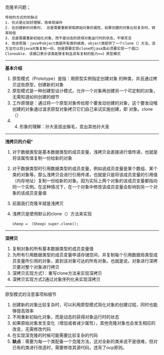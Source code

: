 克隆羊问题；

```
传统的方式的优缺点
1. 优点是比较好理解，简单易操作
2. 在创建新的对象时， 总是需要重新获取原始对象的属性，如果创建的对象比较复杂时，效率较低
3. 总是需要重新初始化对象，而不是动态的获得对象运行时的状态，不够灵活
4. 改进思路：java中object类是所有类的根类，object类提供了一个clone（）方法，该方法可以将java对象复制一份，但是需要实现clone的java类必须要实现一个借口Cloneable. 该接口表示该类能够复制且具有复制的能力==》原型模式
```

---

**基本介绍**

1. 原型模式（Prototype）是指：用原型实例指定创建对象 的种类，并且通过拷贝这些原型，创建新的对象
2. 原型模式是一种创建型设计模式，允许一个对象再创建另一个可定制的对象，无需知道如何创建的细节
3. 工作原理是：通过将一个原型对象传给那个要发动创建的对象，这个要发动哦创建的对象通过请求原型对象拷贝它们自己来试实施创建，即 对象。clone（）
4. 4. 形象的理解：孙大圣拔出猴毛，变出其他孙大圣

---

**浅拷贝的介绍***

1. 对于数据类型是基本数据类型的成员变量，浅拷贝会直接进行值传递，也就是将该属性值复制一份给新的对象 

2. 对于数据类型时引用数据类型的成员变量，例如说成员变量是某个数组、某个类的对象等，那么浅拷贝会进行引用传递，也就是只是将该成员变量的引用值（内存地址）复制一份给新的对象。因为实际上两个对象的该成员变量都指向同一个实例。在这种情况下，在一个对象中修改该成员变量会影响到另一个对象的该成员变量值

3. 前面我们克隆羊就是浅拷贝

4. 浅拷贝是使用默认的clone（）方法来实现

   ```
   sheep = （Sheep）super.clone();
   ```

---

**深拷贝**

1. 复制对象的所有基本数据类型的成员变量值
2. 为所有引用数据类型的成员变量申请存储空间，并复制每个引用数据局类型成员变量所引用的对象，直到该对象可达的所有对象。也就是说，对象进行深拷贝要对整个对象进行拷贝
3. 深拷贝实现方式1：重写clone方法来实现深拷贝
4. 深拷贝实现方式2通过对象序列化来实现深拷贝

---

原型模式的注意事项和细节

1. 创建新的对象比较复杂时，可以利用原型模式简化对象的创建过程，同时也能够提高效率
2. 不用重新初始化对象，而是动态的获得对象运行时的状态
3. 如果原始对象发生变化（增加或者减少属性），其他克隆对象也会发生相应的改变，无需修改代码
4. 在实现深克隆的时候可能需要比较复杂的代码
5. **缺点**：需要为每一个类配备一个克隆方法，这对全新的类来说不是很难，但对已有的类进行改造时，需要修改其源代码，违背了ocp原则。


































